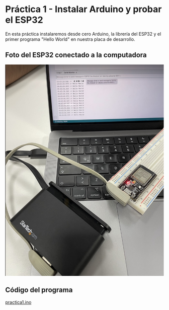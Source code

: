 # Práctica 1 - Instalar Arduino y probar el ESP32

En esta práctica instalaremos desde cero Arduino, la librería del ESP32 y el
primer programa "Hello World" en nuestra placa de desarrollo.

## Foto del ESP32 conectado a la computadora

![ESP32 conectado a la computadora](./img/foto1.png)

## Código del programa

[practica1.ino](practica1.ino)
